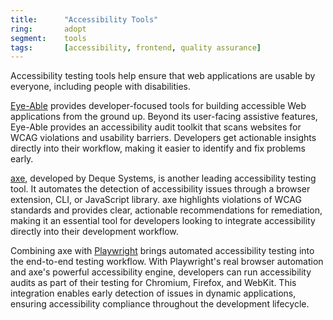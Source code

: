```yaml
---
title:      "Accessibility Tools"
ring:       adopt
segment:    tools
tags:       [accessibility, frontend, quality assurance]
---
```


Accessibility testing tools help ensure that web applications are usable by everyone, including people with disabilities.

[Eye-Able](https://eye-able.com/de) provides developer-focused tools for building accessible Web applications from the ground up. Beyond its user-facing assistive features, Eye-Able provides an accessibility audit toolkit that scans websites for WCAG violations and usability barriers. Developers get actionable insights directly into their workflow, making it easier to identify and fix problems early.

[axe](https://www.deque.com/axe/), developed by Deque Systems, is another leading accessibility testing tool. It automates the detection of accessibility issues through a browser extension, CLI, or JavaScript library. axe highlights violations of WCAG standards and provides clear, actionable recommendations for remediation, making it an essential tool for developers looking to integrate accessibility directly into their development workflow.

Combining axe with [Playwright](/tools/playwright) brings automated accessibility testing into the end-to-end testing workflow. With Playwright's real browser automation and axe's powerful accessibility engine, developers can run accessibility audits as part of their testing for Chromium, Firefox, and WebKit. This integration enables early detection of issues in dynamic applications, ensuring accessibility compliance throughout the development lifecycle.
